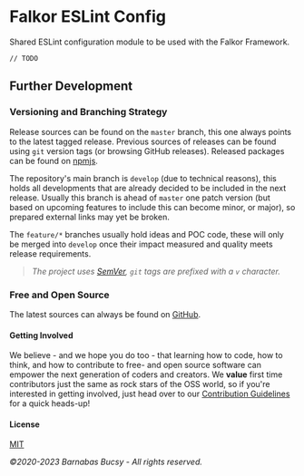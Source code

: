 # **Falkor ESLint Config**

Shared ESLint configuration module to be used with the Falkor Framework.

`// TODO`

## **Further Development**

### **Versioning and Branching Strategy**

Release sources can be found on the `master` branch, this one always points to the latest tagged release. Previous sources of releases can be found using `git` version tags (or browsing GitHub releases). Released packages can be found on [npmjs](https://www.npmjs.com/package/@falkor/falkor-cspell-config "Visit").

The repository's main branch is `develop` (due to technical reasons), this holds all developments that are already decided to be included in the next release. Usually this branch is ahead of `master` one patch version (but based on upcoming features to include this can become minor, or major), so prepared external links may yet be broken.

The `feature/*` branches usually hold ideas and POC code, these will only be merged into `develop` once their impact measured and quality meets release requirements.

> _The project uses [SemVer](https://semver.org "Visit"), `git` tags are prefixed with a `v` character._

### **Free and Open Source**

The latest sources can always be found on [GitHub](https://github.com/theonethread/falkor-cspell-config "Visit").

#### **Getting Involved**

We believe - and we hope you do too - that learning how to code, how to think, and how to contribute to free- and open source software can empower the next generation of coders and creators. We **value** first time contributors just the same as rock stars of the OSS world, so if you're interested in getting involved, just head over to our [Contribution Guidelines](https://github.com/theonethread/.github/blob/master/.github/contributing.md "Open") for a quick heads-up!

#### **License**

[MIT](https://github.com/theonethread/falkor-cspell-config/blob/master/license.txt "Open")

_©2020-2023 Barnabas Bucsy - All rights reserved._
